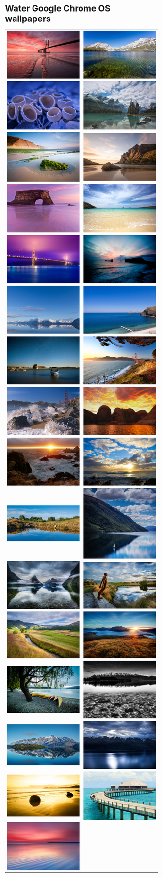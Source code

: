 # Water Google Chrome OS wallpapers

|                                 |                                 |
| ------------------------------- | ------------------------------- |
| ![water-01](water-01.jpg)       | ![water-02](water-02.jpg)       |
| ![water-03](water-03.jpg)       | ![water-04](water-04.jpg)       |
| ![water-05](water-05.jpg)       | ![water-06](water-06.jpg)       |
| ![water-07](water-07.jpg)       | ![water-08](water-08.jpg)       |
| ![water-09](water-09.jpg)       | ![water-10](water-10.jpg)       |
| ![water-11](water-11.jpg)       | ![water-12](water-12.jpg)       |
| ![water-13](water-13.jpg)       | ![water-14](water-14.jpg)       |
| ![water-15](water-15.jpg)       | ![water-16](water-16.jpg)       |
| ![water-17](water-17.jpg)       | ![water-18](water-18.jpg)       |
| ![water-19](water-19.jpg)       | ![water-20](water-20.jpg)       |
| ![water-21](water-21.jpg)       | ![water-22](water-22.jpg)       |
| ![water-23](water-23.jpg)       | ![water-24](water-24.jpg)       |
| ![water-25](water-25.jpg)       | ![water-26](water-26.jpg)       |
| ![water-27](water-27.jpg)       | ![water-28](water-28.jpg)       |
| ![water-29](water-29.jpg)       | ![water-30](water-30.jpg)       |
| ![water-31](water-31.jpg)       |                                 |
